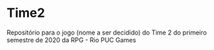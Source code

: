 # Time2
Repositório para o jogo (nome a ser decidido) do Time 2 do primeiro semestre de 2020 da RPG - Rio PUC Games
